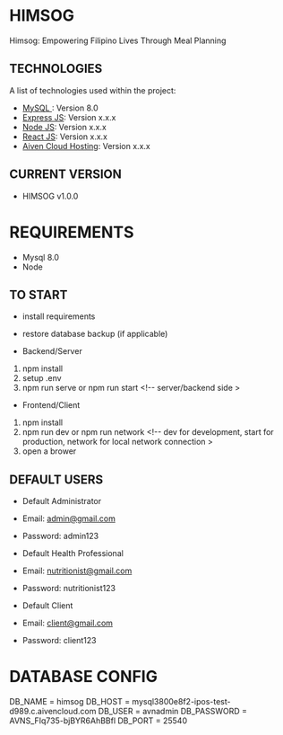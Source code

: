 # HIMSOG

Himsog: Empowering Filipino Lives Through Meal Planning

## TECHNOLOGIES

A list of technologies used within the project:

- [MySQL ](): Version 8.0
- [Express JS](https://nodejs.org/en): Version x.x.x
- [Node JS](https://nodejs.org/en): Version x.x.x
- [React JS](https://react.dev/): Version x.x.x
- [Aiven Cloud Hosting](https://aiven.io/): Version x.x.x

## CURRENT VERSION

- HIMSOG v1.0.0

# REQUIREMENTS

- Mysql 8.0
- Node

## TO START

- install requirements
- restore database backup (if applicable)

- Backend/Server

1. npm install
2. setup .env
3. npm run serve or npm run start <!-- server/backend side >

- Frontend/Client

1. npm install
2. npm run dev or npm run network <!-- dev for development, start for production, network for local network connection >
3. open a brower

## DEFAULT USERS

- Default Administrator
- Email: admin@gmail.com
- Password: admin123

- Default Health Professional
- Email: nutritionist@gmail.com
- Password: nutritionist123

- Default Client
- Email: client@gmail.com
- Password: client123

# DATABASE CONFIG

DB_NAME = himsog
DB_HOST = mysql3800e8f2-ipos-test-d989.c.aivencloud.com
DB_USER = avnadmin
DB_PASSWORD = AVNS_FIq735-bjBYR6AhBBfl
DB_PORT = 25540
